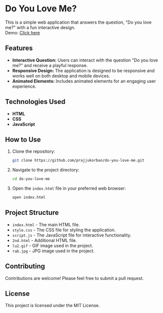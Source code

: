 # Do You Love Me?

This is a simple web application that answers the question, "Do you love me?" with a fun interactive design.<br>
Demo: <a href="https://doyoulovememyprojectpk.netlify.app"> Click here </a>

## Features

- **Interactive Question:** Users can interact with the question "Do you love me?" and receive a playful response.
- **Responsive Design:** The application is designed to be responsive and works well on both desktop and mobile devices.
- **Animated Elements:** Includes animated elements for an engaging user experience.

## Technologies Used

- **HTML**
- **CSS**
- **JavaScript**

## How to Use

1. Clone the repository:
    ```bash
    git clone https://github.com/prajjukorban/do-you-love-me.git
    ```
2. Navigate to the project directory:
    ```bash
    cd do-you-love-me
    ```
3. Open the `index.html` file in your preferred web browser:
    ```bash
    open index.html
    ```

## Project Structure

- `index.html` - The main HTML file.
- `style.css` - The CSS file for styling the application.
- `script.js` - The JavaScript file for interactive functionality.
- `2nd.html` - Additional HTML file.
- `lu2.gif` - GIF image used in the project.
- `rab.jpg` - JPG image used in the project.

## Contributing

Contributions are welcome! Please feel free to submit a pull request.

## License

This project is licensed under the MIT License.
